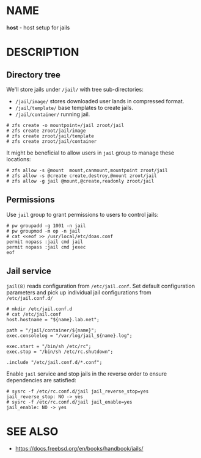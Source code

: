 # NAME

**host** - host setup for jails


# DESCRIPTION

## Directory tree

We'll store jails under `/jail/` with tree sub-directories:
  * `/jail/image/` stores downloaded user lands in compressed format.
  * `/jail/template/` base templates to create jails.
  * `/jail/container/` running jail.

```console
# zfs create -o mountpoint=/jail zroot/jail
# zfs create zroot/jail/image
# zfs create zroot/jail/template
# zfs create zroot/jail/container
```

It might be beneficial to allow users in `jail` group to manage these locations:

```console
# zfs allow -s @mount  mount,canmount,mountpoint zroot/jail
# zfs allow -s @create create,destroy,@mount zroot/jail
# zfs allow -g jail @mount,@create,readonly zroot/jail
```

## Permissions

Use `jail` group to grant permissions to users to control jails:

```console
# pw groupadd -g 1001 -n jail
# pw groupmod -m op -n jail
# cat <<eof >> /usr/local/etc/doas.conf
permit nopass :jail cmd jail
permit nopass :jail cmd jexec
eof
```

## Jail service

`jail(8)` reads configuration from `/etc/jail.conf`. Set default configuration
parameters and pick up individual jail configurations from `/etc/jail.conf.d/`

```console
# mkdir /etc/jail.conf.d
# cat /etc/jail.conf
host.hostname = "${name}.lab.net";

path = "/jail/container/${name}";
exec.consolelog = "/var/log/jail_${name}.log";

exec.start = "/bin/sh /etc/rc";
exec.stop = "/bin/sh /etc/rc.shutdown";

.include "/etc/jail.conf.d/*.conf";
```

Enable `jail` service and stop jails in the reverse order to ensure dependencies
are satisfied:

```console
# sysrc -f /etc/rc.conf.d/jail jail_reverse_stop=yes
jail_reverse_stop: NO -> yes
# sysrc -f /etc/rc.conf.d/jail jail_enable=yes
jail_enable: NO -> yes
```


# SEE ALSO

  * https://docs.freebsd.org/en/books/handbook/jails/
